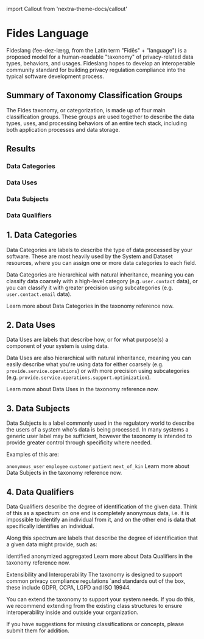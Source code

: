 import Callout from 'nextra-theme-docs/callout'

# Fides Language

Fideslang (fee-dez-læŋg, from the Latin term "Fidēs" + "language") is a proposed model for a human-readable "taxonomy" of privacy-related data types, behaviors, and usages. Fideslang hopes to develop an interoperable community standard for building privacy regulation compliance into the typical software development process.



## Summary of Taxonomy Classification Groups

The Fides taxonomy, or categorization, is made up of four main classification groups. These groups are used together to describe the data types, uses, and processing behaviors of an entire tech stack, including both application processes and data storage.

## Results 

### Data Categories


### Data Uses


### Data Subjects



### Data Qualifiers



## 1. Data Categories
Data Categories are labels to describe the type of data processed by your software. These are most heavily used by the System and Dataset resources, where you can assign one or more data categories to each field.

Data Categories are hierarchical with natural inheritance, meaning you can classify data coarsely with a high-level category (e.g. `user.contact` data), or you can classify it with greater precision using subcategories (e.g. `user.contact.email` data).

Learn more about Data Categories in the taxonomy reference now.

## 2. Data Uses
Data Uses are labels that describe how, or for what purpose(s) a component of your system is using data.

Data Uses are also hierarchical with natural inheritance, meaning you can easily describe what you're using data for either coarsely (e.g. `provide.service.operations`) or with more precision using subcategories (e.g. `provide.service.operations.support.optimization`).

Learn more about Data Uses in the taxonomy reference now.

## 3. Data Subjects
Data Subjects is a label commonly used in the regulatory world to describe the users of a system who's data is being processed. In many systems a generic user label may be sufficient, however the taxonomy is intended to provide greater control through specificity where needed.

Examples of this are:

`anonymous_user`
`employee`
`customer`
`patient`
`next_of_kin`
Learn more about Data Subjects in the taxonomy reference now.

## 4. Data Qualifiers
Data Qualifiers describe the degree of identification of the given data. Think of this as a spectrum: on one end is completely anonymous data, i.e. it is impossible to identify an individual from it, and on the other end is data that specifically identifies an individual.

Along this spectrum are labels that describe the degree of identification that a given data might provide, such as:

identified
anonymized
aggregated
Learn more about Data Qualifiers in the taxonomy reference now.

Extensibility and Interoperability
The taxonomy is designed to support common privacy compliance regulations `and standards out of the box, these include GDPR, CCPA, LGPD and ISO 19944.

You can extend the taxonomy to support your system needs. If you do this, we recommend extending from the existing class structures to ensure interoperability inside and outside your organization.

If you have suggestions for missing classifications or concepts, please submit them for addition.